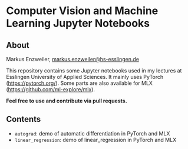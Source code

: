 # Computer Vision and Machine Learning Jupyter Notebooks

## About

Markus Enzweiler, markus.enzweiler@hs-esslingen.de

This repository contains some Jupyter notebooks used in my lectures at Esslingen University of Applied Sciences. It mainly uses PyTorch (https://pytorch.org/). Some parts are also available for MLX (https://github.com/ml-explore/mlx). 

**Feel free to use and contribute via pull requests.** 

## Contents

* `autograd`: demo of automatic differentiation in PyTorch and MLX
* `linear_regression`: demo of linear_regression in PyTorch and MLX



